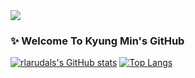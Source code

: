 <img src="https://capsule-render.vercel.app/api?type=slice&color=95afc0&height=300&section=header&text=KM's GitHub&fontSize=90&fontColor=535c68" />

### ✨ Welcome To Kyung Min's GitHub

<!--
**rlarudals/rlarudals** is a ✨ _special_ ✨ repository because its `README.md` (this file) appears on your GitHub profile.

Here are some ideas to get you started:

- 🔭 I’m currently working on ...
- 🌱 I’m currently learning ...
- 👯 I’m looking to collaborate on ...
- 🤔 I’m looking for help with ...
- 💬 Ask me about ...
- 📫 How to reach me: ...
- 😄 Pronouns: ...
- ⚡ Fun fact: ...
-->

[![rlarudals's GitHub stats](https://github-readme-stats.vercel.app/api?username=rlarudals&show_icons=true&theme=default)](https://github.com/rlarudals/github-readme-stats) 
[![Top Langs](https://github-readme-stats.vercel.app/api/top-langs/?username=rlarudals&layout=compact&show_icons=true&theme=default)](https://github.com/rlarudals/github-readme-stats)
